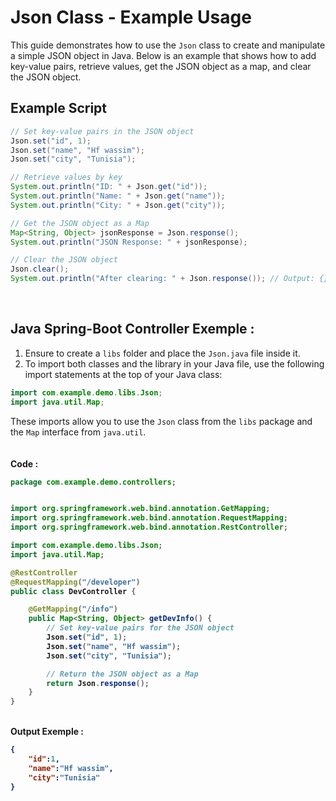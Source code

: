 # Json Class - Example Usage

This guide demonstrates how to use the `Json` class to create and manipulate a simple JSON object in Java. Below is an example that shows how to add key-value pairs, retrieve values, get the JSON object as a map, and clear the JSON object.

## Example Script

```java
// Set key-value pairs in the JSON object
Json.set("id", 1);
Json.set("name", "Hf wassim");
Json.set("city", "Tunisia");

// Retrieve values by key
System.out.println("ID: " + Json.get("id"));
System.out.println("Name: " + Json.get("name"));
System.out.println("City: " + Json.get("city"));

// Get the JSON object as a Map
Map<String, Object> jsonResponse = Json.response();
System.out.println("JSON Response: " + jsonResponse);

// Clear the JSON object
Json.clear();
System.out.println("After clearing: " + Json.response()); // Output: {}

```
<br>

## Java Spring-Boot Controller Exemple :
1. Ensure to create a `libs` folder and place the `Json.java` file inside it.
2. To import both classes and the library in your Java file, use the following import statements at the top of your Java class:

```java
import com.example.demo.libs.Json;
import java.util.Map;
```

These imports allow you to use the `Json` class from the `libs` package and the `Map` interface from `java.util`.
<br><br><br>
<b>Code : <b>
```java
package com.example.demo.controllers;


import org.springframework.web.bind.annotation.GetMapping;
import org.springframework.web.bind.annotation.RequestMapping;
import org.springframework.web.bind.annotation.RestController;

import com.example.demo.libs.Json;
import java.util.Map;

@RestController
@RequestMapping("/developer")
public class DevController {

    @GetMapping("/info")
    public Map<String, Object> getDevInfo() {
        // Set key-value pairs for the JSON object
        Json.set("id", 1);
        Json.set("name", "Hf wassim");
        Json.set("city", "Tunisia");

        // Return the JSON object as a Map
        return Json.response();
    }
}

```
<br>
<b>Output Exemple : <b>

```Json
{
    "id":1, 
    "name":"Hf wassim", 
    "city":"Tunisia"
}
```